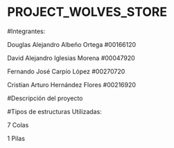 # PROJECT_WOLVES_STORE

#Integrantes: 

Douglas Alejandro Albeño Ortega #00166120

David Alejandro Iglesias Morena #00047920

Fernando José Carpio López #00270720

Cristian Arturo Hernández Flores #00216920

#Descripción del proyecto 

#Tipos de estructuras Utilizadas: 

7 Colas 

1 Pilas
